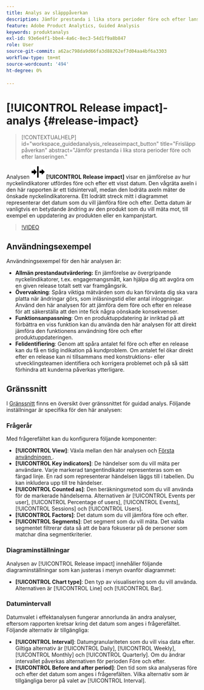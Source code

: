 ```yaml
---
title: Analys av släpppåverkan
description: Jämför prestanda i lika stora perioder före och efter lanseringen.
feature: Adobe Product Analytics, Guided Analysis
keywords: produktanalys
exl-id: 93e6e4f1-bbe4-4a6c-8ec3-54d1f9a8b847
role: User
source-git-commit: a62ac798da9d66fa3d88262ef7d04aa4bf6a3303
workflow-type: tm+mt
source-wordcount: '494'
ht-degree: 0%

---
```


# [!UICONTROL Release impact]-analys {#release-impact}

<!-- markdownlint-disable MD034 -->

>[!CONTEXTUALHELP]
>id="workspace_guidedanalysis_releaseimpact_button"
>title="Frisläpp påverkan"
>abstract="Jämför prestanda i lika stora perioder före och efter lanseringen."

<!-- markdownlint-enable MD034 -->

Analysen ![Release](/help/assets/icons/Release.svg) **[!UICONTROL Release impact]** visar en jämförelse av hur nyckelindikatorer utfördes före och efter ett visst datum. Den vågräta axeln i den här rapporten är ett tidsintervall, medan den lodräta axeln mäter de önskade nyckelindikatorerna. Ett lodrätt streck mitt i diagrammet representerar det datum som du vill jämföra före och efter. Detta datum är vanligtvis en betydande ändring av den produkt som du vill mäta mot, till exempel en uppdatering av produkten eller en kampanjstart.

>[!VIDEO](https://video.tv.adobe.com/v/3421665/?learn=on)

## Användningsexempel

Användningsexempel för den här analysen är:

* **Allmän prestandautvärdering:** En jämförelse av övergripande nyckelindikatorer, t.ex. engagemangsmått, kan hjälpa dig att avgöra om en given release totalt sett var framgångsrik.
* **Övervakning**: Spåra viktiga mätvärden som du kan förvänta dig ska vara platta när ändringar görs, som inläsningstid eller antal inloggningar. Använd den här analysen för att jämföra dem före och efter en release för att säkerställa att den inte fick några oönskade konsekvenser.
* **Funktionsanpassning**: Om en produktuppdatering är inriktad på att förbättra en viss funktion kan du använda den här analysen för att direkt jämföra den funktionens användning före och efter produktuppdateringen.
* **Felidentifiering**: Genom att spåra antalet fel före och efter en release kan du få en tidig indikation på kundproblem. Om antalet fel ökar direkt efter en release kan ni tillsammans med konstruktions- eller utvecklingsteamen identifiera och korrigera problemet och på så sätt förhindra att kunderna påverkas ytterligare.

## Gränssnitt

I [Gränssnitt](../overview.md#interface) finns en översikt över gränssnittet för guidad analys. Följande inställningar är specifika för den här analysen:

### Frågerår

Med frågerefältet kan du konfigurera följande komponenter:

* **[!UICONTROL View]**: Växla mellan den här analysen och [Första användningen ](first-use-impact.md).
* **[!UICONTROL Key indicators]**: De händelser som du vill mäta per användare. Varje markerad tangentindikator representeras som en färgad linje. En rad som representerar händelsen läggs till i tabellen. Du kan inkludera upp till tre händelser.
* **[!UICONTROL Counted as]**: Den beräkningsmetod som du vill använda för de markerade händelserna. Alternativen är [!UICONTROL Events per user], [!UICONTROL Percentage of users], [!UICONTROL Events], [!UICONTROL Sessions] och [!UICONTROL Users].
* **[!UICONTROL Factors]**: Det datum som du vill jämföra före och efter.
* **[!UICONTROL Segments]**: Det segment som du vill mäta. Det valda segmentet filtrerar data så att de bara fokuserar på de personer som matchar dina segmentkriterier.

### Diagraminställningar

Analysen av [!UICONTROL Release impact] innehåller följande diagraminställningar som kan justeras i menyn ovanför diagrammet:

* **[!UICONTROL Chart type]**: Den typ av visualisering som du vill använda. Alternativen är [!UICONTROL Line] och [!UICONTROL Bar].

### Datumintervall

Datumvalet i effektanalysen fungerar annorlunda än andra analyser, eftersom rapporten kretsar kring det datum som anges i frågerefältet. Följande alternativ är tillgängliga:

* **[!UICONTROL Interval]**: Datumgranulariteten som du vill visa data efter. Giltiga alternativ är [!UICONTROL Daily], [!UICONTROL Weekly], [!UICONTROL Monthly] och [!UICONTROL Quarterly]. Om du ändrar intervallet påverkas alternativen för perioden Före och efter.
* **[!UICONTROL Before and after period]**: Den tid som ska analyseras före och efter det datum som anges i frågerefälten. Vilka alternativ som är tillgängliga beror på valet av [!UICONTROL Interval].


<!--
## Example

See below for an example of the analysis.

![Release impact](../assets/release-impact.png)

-->
